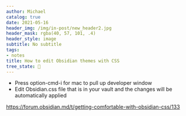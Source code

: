 ```yaml
---
author: Michael
catalog: true
date: 2021-05-16
header_img: /img/in-post/new_header2.jpg
header_mask: rgba(40, 57, 101, .4)
header_style: image
subtitle: No subtitle
tags:
- notes
title: How to edit Obsidian themes with CSS
tree_state: 🌱
---
```


- Press option-cmd-i for mac to pull up developer window
- Edit Obsidian.css file that is in your vault and the changes will be automatically applied


https://forum.obsidian.md/t/getting-comfortable-with-obsidian-css/133